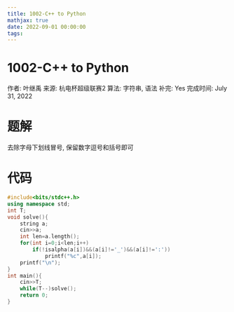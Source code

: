 ```yaml
---
title: 1002-C++ to Python
mathjax: true
date: 2022-09-01 00:00:00
tags:
---
```

# 1002-C++ to Python

作者: 叶继禹
来源: 杭电杯超级联赛2
算法: 字符串, 语法
补完: Yes
完成时间: July 31, 2022

# 题解

去除字母下划线冒号, 保留数字逗号和括号即可

# 代码

```cpp
#include<bits/stdc++.h>
using namespace std;
int T;
void solve(){
    string a;
    cin>>a;
    int len=a.length();
    for(int i=0;i<len;i++)
        if(!isalpha(a[i])&&(a[i]!='_')&&(a[i]!=':'))
            printf("%c",a[i]);
    printf("\n");
}
int main(){
    cin>>T;
    while(T--)solve();
    return 0;
}
```